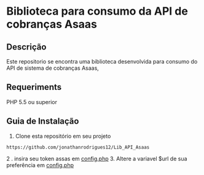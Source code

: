 # __Biblioteca para consumo da API de cobranças Asaas__

## __Descrição__
Este repositorio se encontra uma biblioteca desenvolvida para consumo do API de sistema de cobranças Asaas,

## __Requeriments__
PHP 5.5 ou superior

## __Guia de Instalação__
1. Clone esta repositório em seu projeto
```
https://github.com/jonathanrodrigues12/Lib_API_Asaas
```
2 . insira seu token assas em [config.php](functions/config.php)
3. Altere a variavel $url de sua preferência em  [config.php](functions/config.php) 
